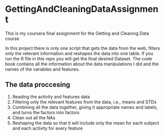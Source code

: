 # GettingAndCleaningDataAssignment
This is my coursera final assignment for the Getting and Cleaning Data course

In this project there is only one script that gets the data from the web, filters only the relevant information and reshapes the data into one table. If you run the R file in this repo you will get the final desired Dataset. The code book contains all the information about the data manipulations I did and the names of the variables and features.

## The data proccesing ##
1. Reading the activity and features data
2. Filtering only the relevant features from the data, i.e., means and STDs
3. Combining all the data together, giving it appropriate names and labels, and turns the factors into factors
4. Clean out all the NAs
5. Reshaping the data so that it will include only the mean for each subject and each activity for every feature
